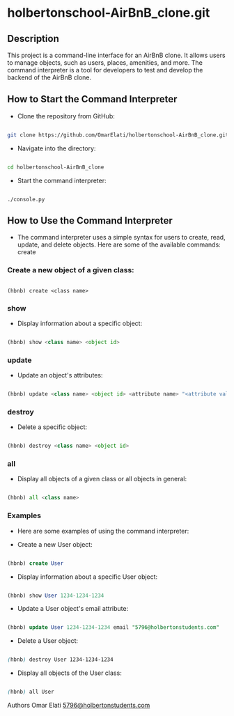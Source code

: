 # holbertonschool-AirBnB_clone.git

## Description

This project is a command-line interface for an AirBnB clone. It allows users to manage objects, such as users, places, amenities, and more. The command interpreter is a tool for developers to test and develop the backend of the AirBnB clone.

## How to Start the Command Interpreter

- Clone the repository from GitHub:

```bash

git clone https://github.com/OmarElati/holbertonschool-AirBnB_clone.git
```
- Navigate into the directory:

```bash

cd holbertonschool-AirBnB_clone
```
- Start the command interpreter:

```pyhton

./console.py
```
## How to Use the Command Interpreter

- The command interpreter uses a simple syntax for users to create, read, update, and delete objects. Here are some of the available commands:
create

### Create a new object of a given class:

```pyhton

(hbnb) create <class name>
```
### show

- Display information about a specific object:

```python

(hbnb) show <class name> <object id>
```
### update

- Update an object's attributes:

```python

(hbnb) update <class name> <object id> <attribute name> "<attribute value>"
```
### destroy

- Delete a specific object:

```python

(hbnb) destroy <class name> <object id>
```
### all

- Display all objects of a given class or all objects in general:

```python

(hbnb) all <class name>
```
### Examples

- Here are some examples of using the command interpreter:

- Create a new User object:

```sql

(hbnb) create User
```
- Display information about a specific User object:

```sql

(hbnb) show User 1234-1234-1234
```
- Update a User object's email attribute:

```sql

(hbnb) update User 1234-1234-1234 email "5796@holbertonstudents.com"
```
- Delete a User object:

```scss

(hbnb) destroy User 1234-1234-1234
```
- Display all objects of the User class:

```scss

(hbnb) all User
```
Authors
Omar Elati <5796@holbertonstudents.com>
